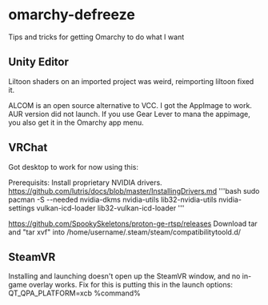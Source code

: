# omarchy-defreeze
Tips and tricks for getting Omarchy to do what I want



## Unity Editor
Liltoon shaders on an imported project was weird, reimporting liltoon fixed it.

ALCOM is an open source alternative to VCC. I got the AppImage to work. AUR version did not launch. If you use Gear Lever to mana the appimage, you also get it in the Omarchy app menu.

## VRChat
Got desktop to work for now using this:

Prerequisits:
Install proprietary NVIDIA drivers.
https://github.com/lutris/docs/blob/master/InstallingDrivers.md
'''bash
sudo pacman -S --needed nvidia-dkms nvidia-utils lib32-nvidia-utils nvidia-settings vulkan-icd-loader lib32-vulkan-icd-loader
'''

https://github.com/SpookySkeletons/proton-ge-rtsp/releases
Download tar and "tar xvf" into /home/username/.steam/steam/compatibilitytoold.d/

## SteamVR

Installing and launching doesn't open up the SteamVR window, and no in-game overlay works.
Fix for this is putting this in the launch options: QT_QPA_PLATFORM=xcb %command%
